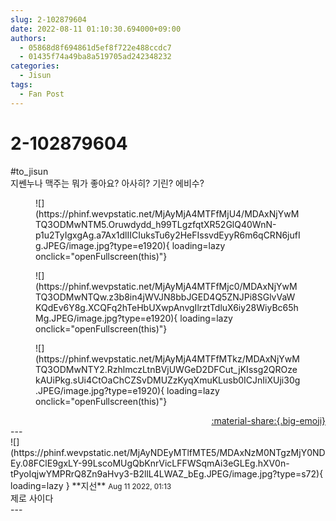 ```yaml
---
slug: 2-102879604
date: 2022-08-11 01:10:30.694000+09:00
authors:
  - 05868d8f694861d5ef8f722e488ccdc7
  - 01435f74a49ba8a519705ad242348232
categories:
  - Jisun
tags:
  - Fan Post
---
```


# 2-102879604

<div class="post-container" markdown="1">
<div class="content-container md-sidebar__scrollwrap" markdown="1">

\#to_jisun<br>지쎈누나 맥주는 뭐가 좋아요? 아사히? 기린? 에비수?
<figure markdown="1">
![](https://phinf.wevpstatic.net/MjAyMjA4MTFfMjU4/MDAxNjYwMTQ3ODMwNTM5.Oruwdydd_h99TLgzfqtXR52GlQ40WnN-p1u2TyIgxgAg.a7Ax1dlIICIuksTu6y2HeFIssvdEyyR6m6qCRN6jufIg.JPEG/image.jpg?type=e1920){ loading=lazy onclick="openFullscreen(this)"}
</figure>

<figure markdown="1">
![](https://phinf.wevpstatic.net/MjAyMjA4MTFfMjc0/MDAxNjYwMTQ3ODMwNTQw.z3b8in4jWVJN8bbJGED4Q5ZNJPi8SGlvVaWKQdEv6Y8g.XCQFq2hTeHbUXwpAnvgIlrztTdluX6iy28WiyBc65hMg.JPEG/image.jpg?type=e1920){ loading=lazy onclick="openFullscreen(this)"}
</figure>

<figure markdown="1">
![](https://phinf.wevpstatic.net/MjAyMjA4MTFfMTkz/MDAxNjYwMTQ3ODMwNTY2.RzhlmczLtnBVjUWGeD2DFCut_jKIssg2QROzekAUiPkg.sUi4CtOaChCZSvDMUZzKyqXmuKLusb0ICJnIiXUji30g.JPEG/image.jpg?type=e1920){ loading=lazy onclick="openFullscreen(this)"}
</figure>


</div>
</div>

<div style="text-align: right;" markdown="1">
<a href="https://weverse.io/fromis9/fanpost/2-102879604" style="text-align: right;">:material-share:{.big-emoji}</a>
</div>
---

<div class="comments-container md-sidebar__scrollwrap" markdown="1">
<div class="comment" markdown="1">
<div class='id-container' markdown="1">
![](https://phinf.wevpstatic.net/MjAyNDEyMTlfMTE5/MDAxNzM0NTgzMjY0NDEy.08FClE9gxLY-99LscoMUgQbKnrVicLFFWSqmAi3eGLEg.hXV0n-tPyoIqjwYMPRrQ8Zn9aHvy3-B2llL4LWAZ_bEg.JPEG/image.jpg?type=s72){ loading=lazy }
**<span class="artist">지선</span>** <small>Aug 11 2022, 01:13</small><br>
</div>
<div class='comment-body' markdown="1">
제로 사이다
</div>
</div>
</div>
---
